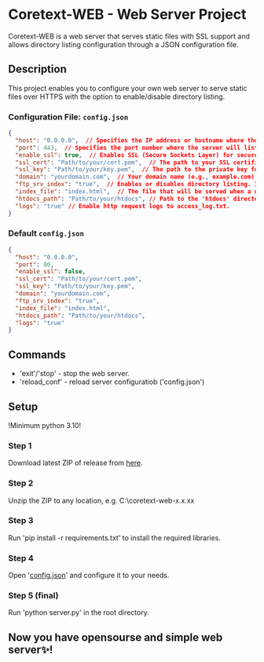 # Coretext-WEB - Web Server Project

Coretext-WEB is a web server that serves static files with SSL support and allows directory listing configuration through a JSON configuration file.

## Description

This project enables you to configure your own web server to serve static files over HTTPS with the option to enable/disable directory listing.


### Configuration File: `config.json`

```json
{
  "host": "0.0.0.0",  // Specifies the IP address or hostname where the server will listen for incoming requests.
  "port": 443,  // Specifies the port number where the server will listen for incoming connections.
  "enable_ssl": true,  // Enables SSL (Secure Sockets Layer) for secure communication over HTTPS.
  "ssl_cert": "Path/to/your/cert.pem",  // The path to your SSL certificate file (in .pem format).
  "ssl_key": "Path/to/your/key.pem",  // The path to the private key for your SSL certificate.
  "domain": "yourdomain.com",  // Your domain name (e.g., example.com) for the server.
  "ftp_srv_index": "true",  // Enables or disables directory listing. If "true", directories will be listed.
  "index_file": "index.html",  // The file that will be served when a directory is requested (e.g., index.html).
  "htdocs_path": "Path/to/your/htdocs", // Path to the 'htdocs' directory with your HTML files.
  "logs": "true" // Enable http request logs to access_log.txt.
}
```
### Default `config.json`

```json
{
  "host": "0.0.0.0",
  "port": 80,
  "enable_ssl": false,
  "ssl_cert": "Path/to/your/cert.pem",
  "ssl_key": "Path/to/your/key.pem",
  "domain": "yourdomain.com",
  "ftp_srv_index": "true",
  "index_file": "index.html",
  "htdocs_path": "Path/to/your/htdocs",
  "logs": "true"
}
```

## Commands

- 'exit'/'stop' - stop the web server.
- 'reload_conf' - reload server configuratiob ('config.json')


## Setup
!Minimum python 3.10!
### Step 1

Download latest ZIP of release from [here](https://github.com/ATRCORE-UA/coretext-web/releases/latest).

### Step 2

Unzip the ZIP to any location, e.g. C:\coretext-web-x.x.xx

### Step 3

Run 'pip install -r requirements.txt' to install the required libraries.

### Step 4

Open '[config.json](https://github.com/ATRCORE-UA/coretext-web/?tab=readme-ov-file#configuration-file-configjson)' and configure it to your needs.

### Step 5 (final)

Run 'python server.py' in the root directory.

## Now you have opensourse and simple web server✨!
